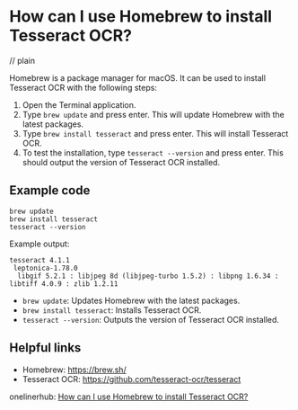 # How can I use Homebrew to install Tesseract OCR?
// plain

Homebrew is a package manager for macOS. It can be used to install Tesseract OCR with the following steps:

1. Open the Terminal application.
2. Type `brew update` and press enter. This will update Homebrew with the latest packages.
3. Type `brew install tesseract` and press enter. This will install Tesseract OCR.
4. To test the installation, type `tesseract --version` and press enter. This should output the version of Tesseract OCR installed.

## Example code

```
brew update
brew install tesseract
tesseract --version
```

Example output:
```
tesseract 4.1.1
 leptonica-1.78.0
  libgif 5.2.1 : libjpeg 8d (libjpeg-turbo 1.5.2) : libpng 1.6.34 : libtiff 4.0.9 : zlib 1.2.11
```

- `brew update`: Updates Homebrew with the latest packages.
- `brew install tesseract`: Installs Tesseract OCR.
- `tesseract --version`: Outputs the version of Tesseract OCR installed.

## Helpful links
- Homebrew: https://brew.sh/
- Tesseract OCR: https://github.com/tesseract-ocr/tesseract

onelinerhub: [How can I use Homebrew to install Tesseract OCR?](https://onelinerhub.com/tesseract-ocr/how-can-i-use-homebrew-to-install-tesseract-ocr)